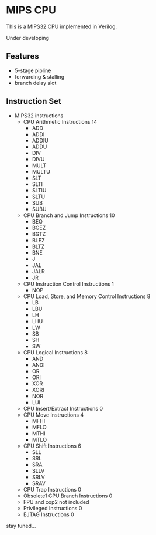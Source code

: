 # MIPS CPU

This is a MIPS32 CPU implemented in Verilog.

Under developing

## Features

- 5-stage pipline
- forwarding & stalling
- branch delay slot

## Instruction Set

- MIPS32 instructions
  - CPU Arithmetic Instructions 14
    - ADD
    - ADDI
    - ADDIU
    - ADDU
    - DIV
    - DIVU
    - MULT
    - MULTU
    - SLT
    - SLTI
    - SLTIU
    - SLTU
    - SUB
    - SUBU
  - CPU Branch and Jump Instructions 10
    - BEQ
    - BGEZ
    - BGTZ
    - BLEZ
    - BLTZ
    - BNE
    - J
    - JAL
    - JALR
    - JR
  - CPU Instruction Control Instructions 1
    - NOP
  - CPU Load, Store, and Memory Control Instructions 8
    - LB
    - LBU
    - LH
    - LHU
    - LW
    - SB
    - SH
    - SW
  - CPU Logical Instructions 8
    - AND
    - ANDI
    - OR
    - ORI
    - XOR
    - XORI
    - NOR
    - LUI
  - CPU Insert/Extract Instructions 0
  - CPU Move Instructions 4
    - MFHI
    - MFLO
    - MTHI 
    - MTLO
  - CPU Shift Instructions 6
    - SLL
    - SRL
    - SRA
    - SLLV
    - SRLV
    - SRAV
  - CPU Trap Instructions 0
  - Obsolete1 CPU Branch Instructions 0
  - FPU and cop2 not included
  - Privileged Instructions 0
  - EJTAG Instructions 0

stay tuned...